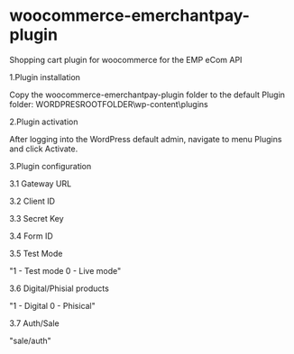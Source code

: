 woocommerce-emerchantpay-plugin
===============================

Shopping cart plugin for woocommerce for the EMP eCom API


1.Plugin installation

Copy the woocommerce-emerchantpay-plugin folder to the default Plugin folder:
WORDPRESROOTFOLDER\wp-content\plugins

2.Plugin activation 

After logging into the WordPress default admin, navigate to menu Plugins and click Activate.

3.Plugin configuration

3.1 Gateway URL 	

3.2 Client ID 	

3.3 Secret Key

3.4 Form ID

3.5 Test Mode

  "1 - Test mode 0 - Live mode"

3.6 Digital/Phisial products 	

  "1 - Digital 0 - Phisical"

3.7 Auth/Sale 	

"sale/auth"
